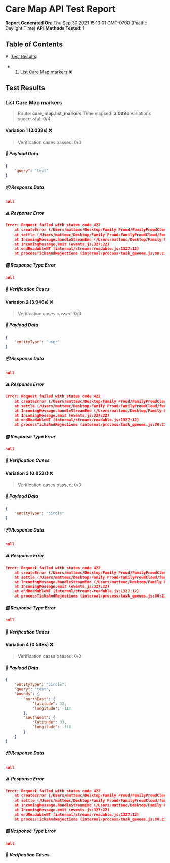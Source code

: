
# Care Map API Test Report

**Report Generated On**: Thu Sep 30 2021 15:13:01 GMT-0700 (Pacific Daylight Time)
**API Methods Tested**: 1

## Table of Contents

A. [Test Results](#test-results):

- 1. [List Care Map markers](#list-care-map-markers) :x:


## Test Results

### List Care Map markers

> Route: **care_map.list_markers**
> Time elapsed: **3.089s**
> Variations successful: 0/4


#### Variation 1 (3.038s) :x:

> Verification cases passed: 0/0

##### :rocket: Payload Data

```json
{
    "query": "test"
}
```

##### :package: Response Data

```json
null
```

##### :warning: Response Error

```json
Error: Request failed with status code 422
    at createError (/Users/matteuc/Desktop/Family Proud/FamilyProudCloud/function-tests/node_modules/axios/lib/core/createError.js:16:15)
    at settle (/Users/matteuc/Desktop/Family Proud/FamilyProudCloud/function-tests/node_modules/axios/lib/core/settle.js:17:12)
    at IncomingMessage.handleStreamEnd (/Users/matteuc/Desktop/Family Proud/FamilyProudCloud/function-tests/node_modules/axios/lib/adapters/http.js:269:11)
    at IncomingMessage.emit (events.js:327:22)
    at endReadableNT (internal/streams/readable.js:1327:12)
    at processTicksAndRejections (internal/process/task_queues.js:80:21)
```

##### :ab: Response Type Error

```json
null
```

##### :mag_right: Verification Cases



#### Variation 2 (3.046s) :x:

> Verification cases passed: 0/0

##### :rocket: Payload Data

```json
{
    "entityType": "user"
}
```

##### :package: Response Data

```json
null
```

##### :warning: Response Error

```json
Error: Request failed with status code 422
    at createError (/Users/matteuc/Desktop/Family Proud/FamilyProudCloud/function-tests/node_modules/axios/lib/core/createError.js:16:15)
    at settle (/Users/matteuc/Desktop/Family Proud/FamilyProudCloud/function-tests/node_modules/axios/lib/core/settle.js:17:12)
    at IncomingMessage.handleStreamEnd (/Users/matteuc/Desktop/Family Proud/FamilyProudCloud/function-tests/node_modules/axios/lib/adapters/http.js:269:11)
    at IncomingMessage.emit (events.js:327:22)
    at endReadableNT (internal/streams/readable.js:1327:12)
    at processTicksAndRejections (internal/process/task_queues.js:80:21)
```

##### :ab: Response Type Error

```json
null
```

##### :mag_right: Verification Cases



#### Variation 3 (0.853s) :x:

> Verification cases passed: 0/0

##### :rocket: Payload Data

```json
{
    "entityType": "circle"
}
```

##### :package: Response Data

```json
null
```

##### :warning: Response Error

```json
Error: Request failed with status code 422
    at createError (/Users/matteuc/Desktop/Family Proud/FamilyProudCloud/function-tests/node_modules/axios/lib/core/createError.js:16:15)
    at settle (/Users/matteuc/Desktop/Family Proud/FamilyProudCloud/function-tests/node_modules/axios/lib/core/settle.js:17:12)
    at IncomingMessage.handleStreamEnd (/Users/matteuc/Desktop/Family Proud/FamilyProudCloud/function-tests/node_modules/axios/lib/adapters/http.js:269:11)
    at IncomingMessage.emit (events.js:327:22)
    at endReadableNT (internal/streams/readable.js:1327:12)
    at processTicksAndRejections (internal/process/task_queues.js:80:21)
```

##### :ab: Response Type Error

```json
null
```

##### :mag_right: Verification Cases



#### Variation 4 (0.548s) :x:

> Verification cases passed: 0/0

##### :rocket: Payload Data

```json
{
    "entityType": "circle",
    "query": "test",
    "bounds": {
        "northEast": {
            "latitude": 32,
            "longitude": -117
        },
        "southWest": {
            "latitude": 33,
            "longitude": -118
        }
    }
}
```

##### :package: Response Data

```json
null
```

##### :warning: Response Error

```json
Error: Request failed with status code 422
    at createError (/Users/matteuc/Desktop/Family Proud/FamilyProudCloud/function-tests/node_modules/axios/lib/core/createError.js:16:15)
    at settle (/Users/matteuc/Desktop/Family Proud/FamilyProudCloud/function-tests/node_modules/axios/lib/core/settle.js:17:12)
    at IncomingMessage.handleStreamEnd (/Users/matteuc/Desktop/Family Proud/FamilyProudCloud/function-tests/node_modules/axios/lib/adapters/http.js:269:11)
    at IncomingMessage.emit (events.js:327:22)
    at endReadableNT (internal/streams/readable.js:1327:12)
    at processTicksAndRejections (internal/process/task_queues.js:80:21)
```

##### :ab: Response Type Error

```json
null
```

##### :mag_right: Verification Cases

